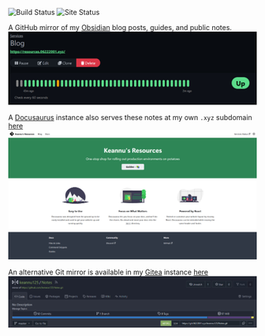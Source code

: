 ![Build Status](https://woodpecker.06222001.xyz/api/badges/5/status.svg)
![Site Status](https://stats.keannu5.duckdns.org/api/badge/122/status)

A GitHub mirror of my [Obsidian](https://obsidian.md/) blog posts, guides, and public notes.
![](_resources/README/f19ac9f922904cc6af35f73e3c1982f6_MD5.jpeg)

A [Docusaurus](https://github.com/facebook/docusaurus) instance also serves these notes at my own `.xyz` subdomain [here](https://resources.06222001.xyz)
![](_resources/README/6362558d697b5194e520d88cdab38fd6_MD5.jpeg)

An alternative Git mirror is available in my [Gitea](https://about.gitea.com/) instance [here](https://git.06222001.xyz/keannu125/Notes)
![](_resources/README/68f8fada1341807c58e68bad1cdbc228_MD5.jpeg)